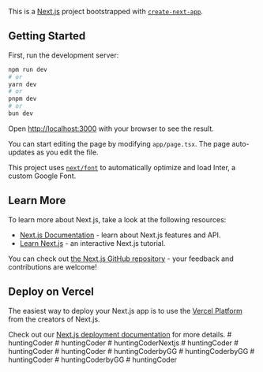 This is a [Next.js](https://nextjs.org/) project bootstrapped with [`create-next-app`](https://github.com/vercel/next.js/tree/canary/packages/create-next-app).

## Getting Started

First, run the development server:

```bash
npm run dev
# or
yarn dev
# or
pnpm dev
# or
bun dev
```

Open [http://localhost:3000](http://localhost:3000) with your browser to see the result.

You can start editing the page by modifying `app/page.tsx`. The page auto-updates as you edit the file.

This project uses [`next/font`](https://nextjs.org/docs/basic-features/font-optimization) to automatically optimize and load Inter, a custom Google Font.

## Learn More

To learn more about Next.js, take a look at the following resources:

- [Next.js Documentation](https://nextjs.org/docs) - learn about Next.js features and API.
- [Learn Next.js](https://nextjs.org/learn) - an interactive Next.js tutorial.

You can check out [the Next.js GitHub repository](https://github.com/vercel/next.js/) - your feedback and contributions are welcome!

## Deploy on Vercel

The easiest way to deploy your Next.js app is to use the [Vercel Platform](https://vercel.com/new?utm_medium=default-template&filter=next.js&utm_source=create-next-app&utm_campaign=create-next-app-readme) from the creators of Next.js.

Check out our [Next.js deployment documentation](https://nextjs.org/docs/deployment) for more details.
#   h u n t i n g C o d e r  
 #   h u n t i n g C o d e r  
 #   h u n t i n g C o d e r N e x t j s  
 #   h u n t i n g C o d e r  
 #   h u n t i n g C o d e r  
 #   h u n t i n g C o d e r  
 #   h u n t i n g C o d e r b y G G  
 #   h u n t i n g C o d e r b y G G  
 #   h u n t i n g C o d e r  
 #   h u n t i n g C o d e r b y G G  
 #   h u n t i n g C o d e r  
 